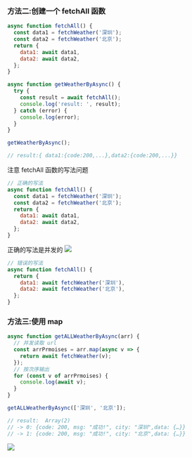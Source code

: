 <!-- ```javascript
const fetch = require('node-fetch');
const api = 'https://www.apiopen.top/weatherApi?city=';

function fetchWeather(cityname) {
  return new Promise((resolve, reject) => {
    fetch(`${encodeURI(api + cityname)}`)
      .then(data => resolve(data.json()))
      .catch(error => reject(error));
  });
}
```

### 方法一:使用 Promise.all

```javascript
const totalApi = `/api/repayment/total`;
const billApi = `/api/repayment/bill`;

async function fetchData() {
  let fetchTotal = axios.get(totalApi);
  let fetchBill = axios.get(billApi);
  const fetchList = [fetchArtotal, fetchBill];
  try {
    const [totalResult, billResult] = await Promise.all(fetchList);
    if (totalResult.data.success) {
      console.log(`${totalResult.data.data}`);
    }
    if (billResult.data.success) {
      console.log(`${billResult.data.data}`);
    }
  } catch (error) {
    console.log('error: ', error);
  }
}

fetchData();
``` -->

### 方法二:创建一个 fetchAll 函数

```javascript
async function fetchAll() {
  const data1 = fetchWeather('深圳');
  const data2 = fetchWeather('北京');
  return {
    data1: await data1,
    data2: await data2,
  };
}

async function getWeatherByAsync() {
  try {
    const result = await fetchAll();
    console.log('result: ', result);
  } catch (error) {
    console.log(error);
  }
}

getWeatherByAsync();

// result:{ data1:{code:200,...},data2:{code:200,...}}
```

注意 fetchAll 函数的写法问题

```javascript
// 正确的写法
async function fetchAll() {
  const data1 = fetchWeather('深圳');
  const data2 = fetchWeather('北京');
  return {
    data1: await data1,
    data2: await data2,
  };
}
```

正确的写法是并发的
<img src='https://loremxuetengfei.oss-cn-beijing.aliyuncs.com/bingfaqingqiu1548583268.jpg'/>

```javascript
// 错误的写法
async function fetchAll() {
  return {
    data1: await fetchWeather('深圳'),
    data2: await fetchWeather('北京'),
  };
}
```

### 方法三:使用 map

```javascript
async function getALLWeatherByAsync(arr) {
  // 并发读取 url
  const arrPrmoises = arr.map(async v => {
    return await fetchWeather(v);
  });
  // 按次序输出
  for (const v of arrPrmoises) {
    console.log(await v);
  }
}

getALLWeatherByAsync(['深圳', '北京']);

// result:  Array(2)
// -> 0: {code: 200, msg: "成功!", city: "深圳",data: {…}}
// -> 1: {code: 200, msg: "成功!", city: "北京",data: {…}}
```

<img src='https://loremxuetengfei.oss-cn-beijing.aliyuncs.com/async-promise-all-1564224362.jpg'/>
